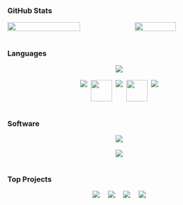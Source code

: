 ### GitHub Stats

<div style="display: flex; flex-direction: row; justify-content: center; flex-wrap: wrap;">
    <img src="https://github-readme-stats.vercel.app/api?username=ItsMeeea&show_icons=true&count_private=true&hide_title=true&theme=panda" width="57%" />
    <img src="https://github-readme-stats.vercel.app/api/top-langs/?username=ItsMeeea&layout=compact&theme=panda" width="43%" />
</div>
<br>

### Languages
<div style="display: flex; flex-direction: row; justify-content: center; flex-wrap: wrap">
    <img src="https://skillicons.dev/icons?i=c,css,cpp,go,html,java,kotlin,latex" />
</div>
<br>
<div style="display: flex; flex-direction: row; justify-content: center; flex-wrap: wrap; gap: 8px;">
    <img src="https://skillicons.dev/icons?i=md,mysql" />
    <img src="https://www.nasm.us/images/nasm.png" width=48 height=48>
    <img src="https://skillicons.dev/icons?i=python,r" />
    <img src="https://avatars.githubusercontent.com/u/89536631?s=280&v=4" width=48 height=48/>
    <img src="https://skillicons.dev/icons?i=ruby" />
</div>
<br>

### Software
 <div style="display: flex; flex-direction: row; justify-content: center; flex-wrap: wrap">
    <img src="https://skillicons.dev/icons?i=arduino,debian,git,github,kali,linux,matlab,mysql" />
</div>
<br>
<div style="display: flex; flex-direction: row; justify-content: center; flex-wrap: wrap">
    <img src="https://skillicons.dev/icons?i=notion,obsidian,raspberrypi,ubuntu,visualstudio,vscode,windows" />
</div>
<br>

### Top Projects

<div style="display: flex; flex-direction: row; justify-content: center; flex-wrap: wrap; gap: 18.5px;">
    <a href="https://github.com/ItsMeeea/FileHashAnalysis style="text-decoration: none;">
        <img src="https://github-readme-stats.vercel.app/api/pin/?username=ItsMeeea&repo=FileHashAnalysis&theme=panda">
    </a>
    <a href="https://github.com/ItsMeeea/FileRecovery style="text-decoration: none;">
        <img src="https://github-readme-stats.vercel.app/api/pin/?username=ItsMeeea&repo=FileRecovery&theme=panda">
    </a>
    <a href="https://github.com/ItsMeeea/hive-file-parsing style="text-decoration: none;">
        <img src="https://github-readme-stats.vercel.app/api/pin/?username=ItsMeeea&repo=hive-file-parsing&theme=panda">
    </a>
    <a href="https://github.com/Judy-Chua/Parcel-Tracking-Website style="text-decoration: none;">
        <img src="https://github-readme-stats.vercel.app/api/pin/?username=Judy-Chua&repo=Parcel-Tracking-Website&theme=panda">
    </a>
</div>